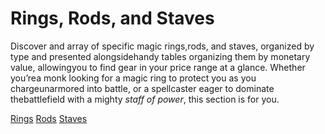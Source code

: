 # Rings, Rods, and Staves

Discover and array of specific magic rings,rods, and staves, organized by type and presented alongsidehandy tables organizing them by monetary value, allowingyou to find gear in your price range at a glance. Whether you’rea monk looking for a magic ring to protect you as you chargeunarmored into battle, or a spellcaster eager to dominate thebattlefield with a mighty _staff of power_, this section is for you.

[Rings](ultimateEquipment/ringsRodsStaves/rings.md) [Rods](ultimateEquipment/ringsRodsStaves/rods.md) [Staves](ultimateEquipment/ringsRodsStaves/staves.md)

